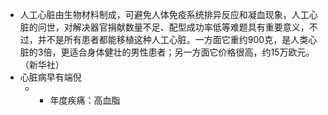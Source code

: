 - 人工心脏由生物材料制成，可避免人体免疫系统排异反应和凝血现象，人工心脏的问世，对解决器官捐献数量不足、配型成功率低等难题具有重要意义，不过，并不是所有患者都能移植这种人工心脏。一方面它重约900克，是人类心脏的3倍，更适合身体健壮的男性患者；另一方面它价格很高，约15万欧元。（新华社）
- 心脏病早有端倪
    - * 年度疾痛：高血脂
